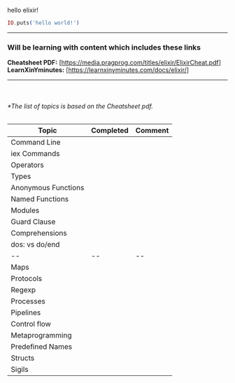 hello elixir!

```elixir
IO.puts('hello world!')
```

---

### Will be learning with content which includes these links

**Cheatsheet PDF:** [<https://media.pragprog.com/titles/elixir/ElixirCheat.pdf>]
**LearnXinYminutes:** [<https://learnxinyminutes.com/docs/elixir/>]

---

<br/>

###### *The list of topics is based on the Cheatsheet pdf.

|Topic | Completed | Comment|
|---|---|---|
|Command Line| | |
|iex Commands | | |
|Operators | | |
|Types | | |
|Anonymous Functions | | |
|Named Functions | | |
|Modules | | |
|Guard Clause | | |
|Comprehensions | | |
|dos: vs do/end | | |
| -- | -- | -- |
|Maps | | |
|Protocols | | |
|Regexp | | |
|Processes | | |
|Pipelines | | |
|Control flow | | |
|Metaprogramming | | |
|Predefined Names | | |
|Structs | | |
|Sigils | | |
